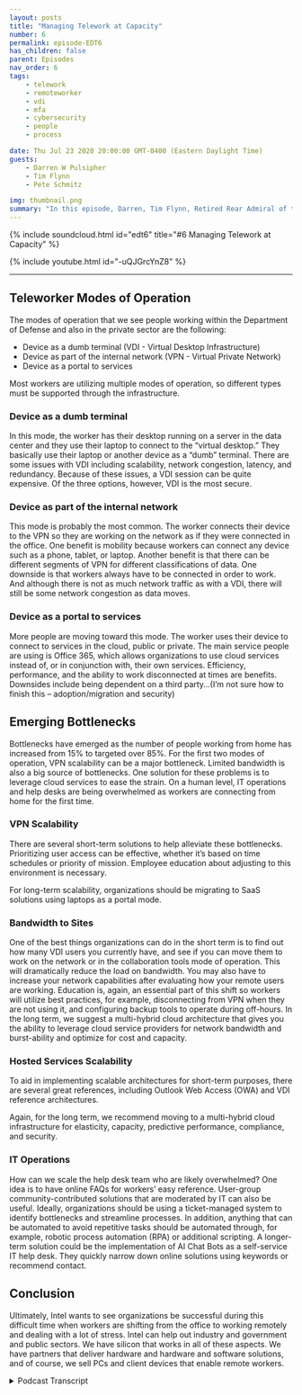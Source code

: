 ```yaml
---
layout: posts
title: "Managing Telework at Capacity"
number: 6
permalink: episode-EDT6
has_children: false
parent: Episodes
nav_order: 6
tags:
    - telework
    - remoteworker
    - vdi
    - mfa
    - cybersecurity
    - people
    - process

date: Thu Jul 23 2020 20:00:00 GMT-0400 (Eastern Daylight Time)
guests:
    - Darren W Pulsipher
    - Tim Flynn
    - Pete Schmitz

img: thumbnail.png
summary: "In this episode, Darren, Tim Flynn, Retired Rear Admiral of the Navy, and Pete Schmitz, Account Executive for the Navy from Intel, talk about how to manage the explosive growth of teleworkers due to the Covid-19 pandemic. We discuss the different modes that workers can use to work remotely and still be productive: device as a dumb terminal, device as part of the internal network and device as a portal to services. Understanding these modes of operation can help find bottlenecks that can hamper the effectiveness of your team."
---
```


{% include soundcloud.html id="edt6" title="#6 Managing Telework at Capacity" %}

{% include youtube.html id="-uQJGrcYnZ8" %}

---


## Teleworker Modes of Operation

The modes of operation that we see people working within the Department of Defense and also in the private sector are the following:

* Device as a dumb terminal (VDI - Virtual Desktop Infrastructure)
* Device as part of the internal network (VPN - Virtual Private Network)
* Device as a portal to services

Most workers are utilizing multiple modes of operation, so different types must be supported through the infrastructure.

### Device as a dumb terminal

In this mode, the worker has their desktop running on a server in the data center and they use their laptop to connect to the “virtual desktop.” They basically use their laptop or another device as a “dumb” terminal. There are some issues with VDI including scalability, network congestion, latency, and redundancy. Because of these issues, a VDI session can be quite expensive. Of the three options, however, VDI is the most secure.

### Device as part of the internal network

This mode is probably the most common. The worker connects their device to the VPN so they are working on the network as if they were connected in the office. One benefit is mobility because workers can connect any device such as a phone, tablet, or laptop. Another benefit is that there can be different segments of VPN for different classifications of data. One downside is that workers always have to be connected in order to work. And although there is not as much network traffic as with a VDI, there will still be some network congestion as data moves.

### Device as a portal to services

More people are moving toward this mode. The worker uses their device to connect to services in the cloud, public or private. The main service people are using is Office 365, which allows organizations to use cloud services instead of, or in conjunction with, their own services. Efficiency, performance, and the ability to work disconnected at times are benefits. Downsides include being dependent on a third party…(I’m not sure how to finish this – adoption/migration and security)

## Emerging Bottlenecks

Bottlenecks have emerged as the number of people working from home has increased from 15% to targeted over 85%. For the first two modes of operation, VPN scalability can be a major bottleneck. Limited bandwidth is also a big source of bottlenecks. One solution for these problems is to leverage cloud services to ease the strain. On a human level, IT operations and help desks are being overwhelmed as workers are connecting from home for the first time.

### VPN Scalability

There are several short-term solutions to help alleviate these bottlenecks. Prioritizing user access can be effective, whether it’s based on time schedules or priority of mission. Employee education about adjusting to this environment is necessary.

For long-term scalability, organizations should be migrating to SaaS solutions using laptops as a portal mode.

### Bandwidth to Sites

One of the best things organizations can do in the short term is to find out how many VDI users you currently have, and see if you can move them to work on the network or in the collaboration tools mode of operation. This will dramatically reduce the load on bandwidth. You may also have to increase your network capabilities after evaluating how your remote users are working. Education is, again, an essential part of this shift so workers will utilize best practices, for example, disconnecting from VPN when they are not using it, and configuring backup tools to operate during off-hours. In the long term, we suggest a multi-hybrid cloud architecture that gives you the ability to leverage cloud service providers for network bandwidth and burst-ability and optimize for cost and capacity.

### Hosted Services Scalability

To aid in implementing scalable architectures for short-term purposes, there are several great references, including Outlook Web Access (OWA) and VDI reference architectures.

Again, for the long term, we recommend moving to a multi-hybrid cloud infrastructure for elasticity, capacity, predictive performance, compliance, and security.


### IT Operations

How can we scale the help desk team who are likely overwhelmed? One idea is to have online FAQs for workers’ easy reference. User-group community-contributed solutions that are moderated by IT can also be useful. Ideally, organizations should be using a ticket-managed system to identify bottlenecks and streamline processes. In addition, anything that can be automated to avoid repetitive tasks should be automated through, for example, robotic process automation (RPA) or additional scripting. A longer-term solution could be the implementation of AI Chat Bots as a self-service IT help desk. They quickly narrow down online solutions using keywords or recommend contact.

## Conclusion

Ultimately, Intel wants to see organizations be successful during this difficult time when workers are shifting from the office to working remotely and dealing with a lot of stress. Intel can help out industry and government and public sectors. We have silicon that works in all of these aspects.  We have partners that deliver hardware and hardware and software solutions, and of course, we sell PCs and client devices that enable remote workers.


<details>
<summary> Podcast Transcript </summary>

<p></p>

</details>
